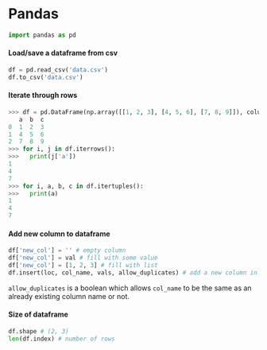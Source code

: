 # Pandas

```python 
import pandas as pd
```

#### Load/save a dataframe from csv
```python
df = pd.read_csv('data.csv')
df.to_csv('data.csv')
```

#### Iterate through rows
```python
>>> df = pd.DataFrame(np.array([[1, 2, 3], [4, 5, 6], [7, 8, 9]]), columns=['a', 'b', 'c'])
   a  b  c
0  1  2  3
1  4  5  6
2  7  8  9
>>> for i, j in df.iterrows():
>>>   print(j['a']) 
1
4
7
>>> for i, a, b, c in df.itertuples():
>>>   print(a)
1
4
7
```

#### Add new column to dataframe
```python
df['new_col'] = '' # empty column
df['new_col'] = val # fill with some value
df['new_col'] = [1, 2, 3] # fill with list
df.insert(loc, col_name, vals, allow_duplicates) # add a new column in location loc with name col_name and values vals
```
`allow_duplicates` is a boolean which allows `col_name` to be the same as an already existing column name or not.

#### Size of dataframe
```python
df.shape # (2, 3)
len(df.index) # number of rows
```
